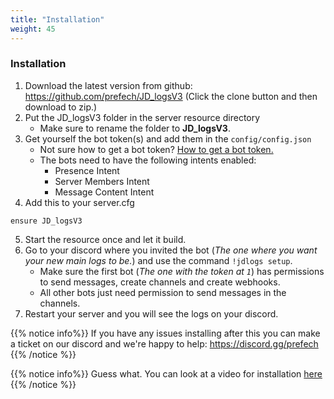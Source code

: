 ```yaml
---
title: "Installation"
weight: 45
---
```


### Installation

1. Download the latest version from github: https://github.com/prefech/JD_logsV3 (Click the clone button and then download to zip.)
2. Put the JD_logsV3 folder in the server resource directory
    - Make sure to rename the folder to **JD_logsV3**.
3. Get yourself the bot token(s) and add them in the `config/config.json`
    - Not sure how to get a bot token? [How to get a bot token.](https://forum.prefech.com/d/12-how-to-get-a-discord-bot-token)
    - The bots need to have the following intents enabled:
        - Presence Intent
        - Server Members Intent
        - Message Content Intent
4. Add this to your server.cfg
```
ensure JD_logsV3
```
5. Start the resource once and let it build.
6. Go to your discord where you invited the bot (*The one where you want your new main logs to be.*) and use the command `!jdlogs setup`.
    - Make sure the first bot (*The one with the token at `1`*) has permissions to send messages, create channels and create webhooks.
    - All other bots just need permission to send messages in the channels.
7. Restart your server and you will see the logs on your discord.

{{% notice info%}}
If you have any issues installing after this you can make a ticket on our discord and we're happy to help: https://discord.gg/prefech
{{% /notice %}}

{{% notice info%}}
Guess what.
You can look at a video for installation [here](https://www.youtube.com/watch?v=IUNx97XVonk)
{{% /notice %}}
